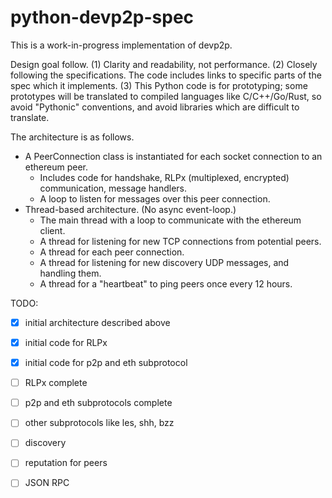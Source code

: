 # python-devp2p-spec

This is a work-in-progress implementation of devp2p.

Design goal follow.
 (1) Clarity and readability, not performance.
 (2) Closely following the specifications. The code includes links to specific parts of the spec which it implements.
 (3) This Python code is for prototyping; some prototypes will be translated to compiled languages like C/C++/Go/Rust, so avoid "Pythonic" conventions, and avoid libraries which are difficult to translate.

The architecture is as follows.
 - A PeerConnection class is instantiated for each socket connection to an ethereum peer.
   - Includes code for handshake, RLPx (multiplexed, encrypted) communication, message handlers.
   - A loop to listen for messages over this peer connection.
 - Thread-based architecture. (No async event-loop.)
    - The main thread with a loop to communicate with the ethereum client.
    - A thread for listening for new TCP connections from potential peers.
    - A thread for each peer connection.
    - A thread for listening for new discovery UDP messages, and handling them.
    - A thread for a "heartbeat" to ping peers once every 12 hours.

TODO:
- [x] initial architecture described above
- [x] initial code for RLPx
- [x] initial code for p2p and eth subprotocol
- [ ] RLPx complete
- [ ] p2p and eth subprotocols complete
- [ ] other subprotocols like les, shh, bzz
- [ ] discovery
- [ ] reputation for peers
- [ ] JSON RPC


